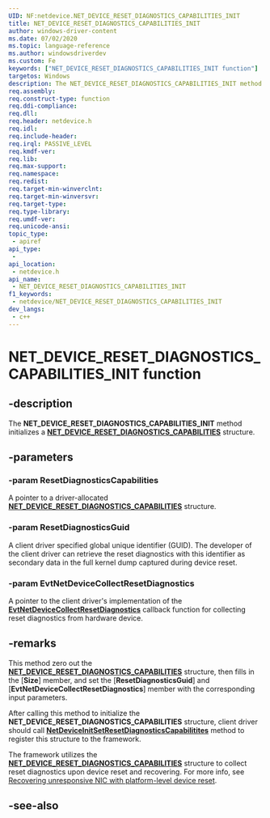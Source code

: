 ```yaml
---
UID: NF:netdevice.NET_DEVICE_RESET_DIAGNOSTICS_CAPABILITIES_INIT
title: NET_DEVICE_RESET_DIAGNOSTICS_CAPABILITIES_INIT
author: windows-driver-content
ms.date: 07/02/2020
ms.topic: language-reference
ms.author: windowsdriverdev
ms.custom: Fe
keywords: ["NET_DEVICE_RESET_DIAGNOSTICS_CAPABILITIES_INIT function"]
targetos: Windows
description: The NET_DEVICE_RESET_DIAGNOSTICS_CAPABILITIES_INIT method initializes a NET_DEVICE_RESET_DIAGNOSTICS_CAPABILITIES structure.
req.assembly:
req.construct-type: function
req.ddi-compliance:
req.dll:
req.header: netdevice.h
req.idl:
req.include-header:
req.irql: PASSIVE_LEVEL
req.kmdf-ver:
req.lib:
req.max-support:
req.namespace:
req.redist:
req.target-min-winverclnt:
req.target-min-winversvr:
req.target-type:
req.type-library:
req.umdf-ver:
req.unicode-ansi:
topic_type:
 - apiref
api_type:
 -
api_location:
 - netdevice.h
api_name:
 - NET_DEVICE_RESET_DIAGNOSTICS_CAPABILITIES_INIT
f1_keywords:
 - netdevice/NET_DEVICE_RESET_DIAGNOSTICS_CAPABILITIES_INIT
dev_langs:
 - c++
---
```


# NET_DEVICE_RESET_DIAGNOSTICS_CAPABILITIES_INIT function

## -description

The **NET_DEVICE_RESET_DIAGNOSTICS_CAPABILITIES_INIT** method initializes a [**NET_DEVICE_RESET_DIAGNOSTICS_CAPABILITIES**](../netdevice/ns-netdevice-net_device_reset_diagnostics_capabilities.md) structure.

## -parameters

### -param ResetDiagnosticsCapabilities

A pointer to a driver-allocated [**NET_DEVICE_RESET_DIAGNOSTICS_CAPABILITIES**](../netdevice/ns-netdevice-net_device_reset_diagnostics_capabilities.md) structure.

### -param ResetDiagnosticsGuid

A client driver specified global unique identifier (GUID). The developer of the client driver can retrieve the reset diagnostics with this identifier as secondary data in the full kernel dump captured during device reset.

### -param EvtNetDeviceCollectResetDiagnostics

A pointer to the client driver's implementation of the [**EvtNetDeviceCollectResetDiagnostics**](../netdevice/nc-netdevice-evt_net_device_collect_reset_diagnostics.md) callback function for collecting reset diagnostics from hardware device.

## -remarks

This method zero out the [**NET_DEVICE_RESET_DIAGNOSTICS_CAPABILITIES**](../netdevice/ns-netdevice-net_device_reset_diagnostics_capabilities.md) structure, then fills in the [**Size**] member, and set the [**ResetDiagnosticsGuid**] and [**EvtNetDeviceCollectResetDiagnostics**] member with the corresponding input parameters.

After calling this method to initialize the **NET_DEVICE_RESET_DIAGNOSTICS_CAPABILITIES** structure, client driver should call [**NetDeviceInitSetResetDiagnosticsCapabilitites**](../netdevice/nf-netdevice-netdeviceinitsetresetdiagnosticscapabilitites.md) method to register this structure to the framework.

The framework utilizes the [**NET_DEVICE_RESET_DIAGNOSTICS_CAPABILITIES**](../netdevice/ns-netdevice-net_device_reset_diagnostics_capabilities.md) structure to collect reset diagnostics upon device reset and recovering.
For more info, see [Recovering unresponsive NIC with platform-level device reset](/windows-hardware/drivers/netcx/platform-level-device-reset).

## -see-also

